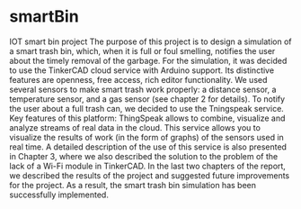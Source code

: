 # smartBin
IOT smart bin project
The purpose of this project is to design a simulation of a smart trash bin, which, when it is full or
foul smelling, notifies the user about the timely removal of the garbage.
For the simulation, it was decided to use the TinkerCAD cloud service with
Arduino support. Its distinctive features are openness, free access, rich editor
functionality. We used several sensors to make smart trash work properly: a
distance sensor, a temperature sensor, and a gas sensor (see chapter 2 for details).
To notify the user about a full trash can, we decided to use the Tningspeak
service. Key features of this platform: ThingSpeak allows to combine, visualize
and analyze streams of real data in the cloud. This service allows you to visualize
the results of work (in the form of graphs) of the sensors used in real time. A
detailed description of the use of this service is also presented in Chapter 3, where
we also described the solution to the problem of the lack of a Wi-Fi module in
TinkerCAD.
In the last two chapters of the report, we described the results of the project
and suggested future improvements for the project. As a result, the smart trash
bin simulation has been successfully implemented.
